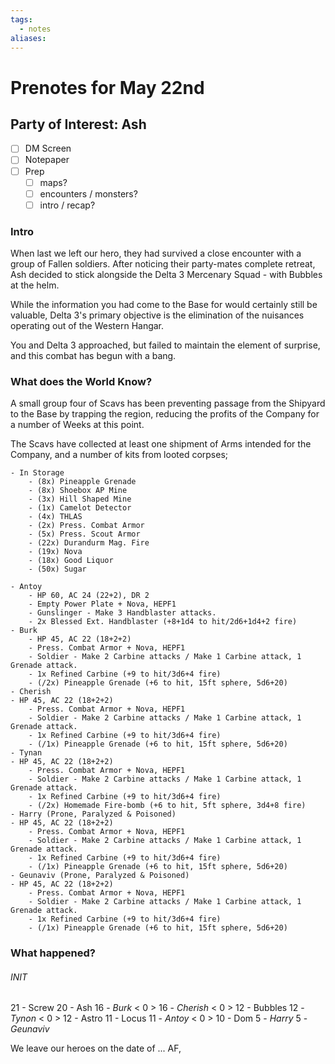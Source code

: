 ```yaml
---
tags:
  - notes
aliases:
---
```


# Prenotes for May 22nd
## Party of Interest: Ash
- [ ] DM Screen
- [ ] Notepaper
- [ ] Prep
	- [ ] maps?
	- [ ] encounters / monsters?
	- [ ] intro / recap?

### Intro
When last we left our hero, they had survived a close encounter with a group of Fallen soldiers. After noticing their party-mates complete retreat, Ash decided to stick alongside the Delta 3 Mercenary Squad - with Bubbles at the helm.

While the information you had come to the Base for would certainly still be valuable, Delta 3's primary objective is the elimination of the nuisances operating out of the Western Hangar. 

You and Delta 3 approached, but failed to maintain the element of surprise, and this combat has begun with a bang.

### What does the World Know?
A small group four of Scavs has been preventing passage from the Shipyard to the Base by trapping the region, reducing the profits of the Company for a number of Weeks at this point.

The Scavs have collected at least one shipment of Arms intended for the Company, and a number of kits from looted corpses;

	- In Storage
		- (8x) Pineapple Grenade
		- (8x) Shoebox AP Mine
		- (3x) Hill Shaped Mine
		- (1x) Camelot Detector
		- (4x) THLAS
		- (2x) Press. Combat Armor
		- (5x) Press. Scout Armor
		- (22x) Durandurm Mag. Fire
		- (19x) Nova
		- (18x) Good Liquor
		- (50x) Sugar

	- Antoy
		- HP 60, AC 24 (22+2), DR 2
		- Empty Power Plate + Nova, HEPF1
		- Gunslinger - Make 3 Handblaster attacks.
		- 2x Blessed Ext. Handblaster (+8+1d4 to hit/2d6+1d4+2 fire)
	- Burk
		- HP 45, AC 22 (18+2+2)
		- Press. Combat Armor + Nova, HEPF1
		- Soldier - Make 2 Carbine attacks / Make 1 Carbine attack, 1 Grenade attack.
		- 1x Refined Carbine (+9 to hit/3d6+4 fire)
		- (/2x) Pineapple Grenade (+6 to hit, 15ft sphere, 5d6+20)
	- Cherish
	- HP 45, AC 22 (18+2+2)
		- Press. Combat Armor + Nova, HEPF1
		- Soldier - Make 2 Carbine attacks / Make 1 Carbine attack, 1 Grenade attack.
		- 1x Refined Carbine (+9 to hit/3d6+4 fire)
		- (/1x) Pineapple Grenade (+6 to hit, 15ft sphere, 5d6+20)
	- Tynan
	- HP 45, AC 22 (18+2+2)
		- Press. Combat Armor + Nova, HEPF1
		- Soldier - Make 2 Carbine attacks / Make 1 Carbine attack, 1 Grenade attack.
		- 1x Refined Carbine (+9 to hit/3d6+4 fire)
		- (/2x) Homemade Fire-bomb (+6 to hit, 5ft sphere, 3d4+8 fire)
	- Harry (Prone, Paralyzed & Poisoned)
	- HP 45, AC 22 (18+2+2)
		- Press. Combat Armor + Nova, HEPF1
		- Soldier - Make 2 Carbine attacks / Make 1 Carbine attack, 1 Grenade attack.
		- 1x Refined Carbine (+9 to hit/3d6+4 fire)
		- (/1x) Pineapple Grenade (+6 to hit, 15ft sphere, 5d6+20)
	- Geunaviv (Prone, Paralyzed & Poisoned)
	- HP 45, AC 22 (18+2+2)
		- Press. Combat Armor + Nova, HEPF1
		- Soldier - Make 2 Carbine attacks / Make 1 Carbine attack, 1 Grenade attack.
		- 1x Refined Carbine (+9 to hit/3d6+4 fire)
		- (/1x) Pineapple Grenade (+6 to hit, 15ft sphere, 5d6+20)

### What happened?
###### INIT
21 - Screw
20 - Ash
16 - *Burk* < 0 >
16 - *Cherish* < 0 >
12 - Bubbles
12 - *Tynon* < 0 >
12 - Astro
11 - Locus
11 - *Antoy* < 0 >
10 - Dom
5 - *Harry*
5 - *Geunaviv*

We leave our heroes on the date of ... AF, 